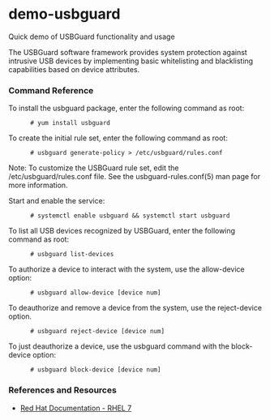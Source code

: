 # demo-usbguard
Quick demo of USBGuard functionality and usage

The USBGuard software framework provides system protection against intrusive USB devices by implementing basic whitelisting and blacklisting capabilities based on device attributes.

### Command Reference
To install the usbguard package, enter the following command as root:
```
      # yum install usbguard
```

To create the initial rule set, enter the following command as root:
```
      # usbguard generate-policy > /etc/usbguard/rules.conf
```

Note: To customize the USBGuard rule set, edit the /etc/usbguard/rules.conf file. See the usbguard-rules.conf(5) man page for more information.

Start and enable the service:
```
      # systemctl enable usbguard && systemctl start usbguard
```

To list all USB devices recognized by USBGuard, enter the following command as root:
```
      # usbguard list-devices
```

To authorize a device to interact with the system, use the allow-device option:
```
      # usbguard allow-device [device num]
```

To deauthorize and remove a device from the system, use the reject-device option.
```
      # usbguard reject-device [device num]
```

To just deauthorize a device, use the usbguard command with the block-device option:
```
      # usbguard block-device [device num]
```
### References and Resources
* [Red Hat Documentation - RHEL 7](https://access.redhat.com/documentation/en-us/red_hat_enterprise_linux/7/html/security_guide/sec-using-usbguard)
